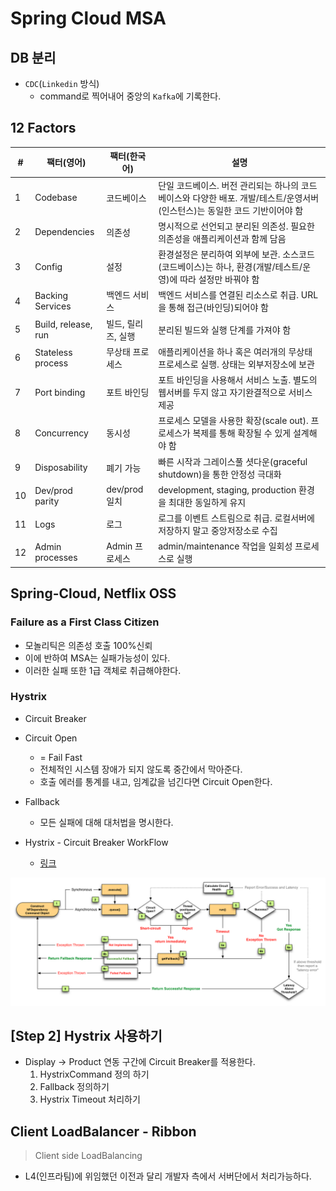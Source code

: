 # Spring Cloud MSA
## DB 분리
- `CDC`(`Linkedin` 방식)
  - command로 찍어내어 중앙의 `Kafka`에 기록한다.

## 12 Factors
|#|팩터(영어)|팩터(한국어)|설명|
|--- |--- |--- |--- |
|1|Codebase|코드베이스 |단일 코드베이스. 버전 관리되는 하나의 코드베이스와 다양한 배포. 개발/테스트/운영서버(인스턴스)는 동일한 코드 기반이어야 함|
|2|Dependencies|의존성|명시적으로 선언되고 분리된 의존성. 필요한 의존성을 애플리케이션과 함께 담음|
|3|Config|설정 |환경설정은 분리하여 외부에 보관. 소스코드(코드베이스)는 하나, 환경(개발/테스트/운영)에 따라 설정만 바꿔야 함|
|4|Backing Services|백엔드 서비스|백엔드 서비스를 연결된 리소스로 취급. URL을 통해 접근(바인딩)되어야 함|
|5|Build, release, run|빌드, 릴리즈, 실행|분리된 빌드와 실행 단계를 가져야 함|
|6|Stateless process|무상태 프로세스 |애플리케이션을 하나 혹은 여러개의 무상태 프로세스로 실행. 상태는 외부저장소에 보관|
|7|Port binding|포트 바인딩 |포트 바인딩을 사용해서 서비스 노출. 별도의 웹서버를 두지 않고 자기완결적으로 서비스 제공|
|8|Concurrency|동시성 |프로세스 모델을 사용한 확장(scale out). 프로세스가 복제를 통해 확장될 수 있게 설계해야 함|
|9|Disposability|폐기 가능 |빠른 시작과 그레이스풀 셧다운(graceful shutdown)을 통한 안정성 극대화|
|10|Dev/prod parity|dev/prod 일치|development, staging, production 환경을 최대한 동일하게 유지|
|11|Logs|로그 |로그를 이벤트 스트림으로 취급. 로컬서버에 저장하지 말고 중앙저장소로 수집|
|12|Admin processes|Admin 프로세스|admin/maintenance 작업을 일회성 프로세스로 실행|

## Spring-Cloud, Netflix OSS


### Failure as a First Class Citizen
- 모놀리틱은 의존성 호출 100%신뢰
- 이에 반하여 MSA는 실패가능성이 있다.
- 이러한 실패 또한 1급 객체로 취급해야한다.

### Hystrix 
- Circuit Breaker
- Circuit Open
  - = Fail Fast
  - 전체적인 시스템 장애가 되지 않도록 중간에서 막아준다.
  - 호출 에러를 통계를 내고, 임계값을 넘긴다면 Circuit Open한다.
- Fallback
  - 모든 실패에 대해 대처법을 명시한다.

- Hystrix - Circuit Breaker WorkFlow
  - [링크](https://netflixtechblog.com/fault-tolerance-in-a-high-volume-distributed-system-91ab4faae74a)

![](./img/netflix-hystrix.png)


## [Step 2] Hystrix 사용하기
- Display -> Product 연동 구간에 Circuit Breaker를 적용한다.
  1. HystrixCommand 정의 하기
  2. Fallback 정의하기
  3. Hystrix Timeout 처리하기

## Client LoadBalancer - Ribbon
> Client side LoadBalancing 

- L4(인프라팀)에 위임했던 이전과 달리 개발자 측에서 서버단에서 처리가능하다.

